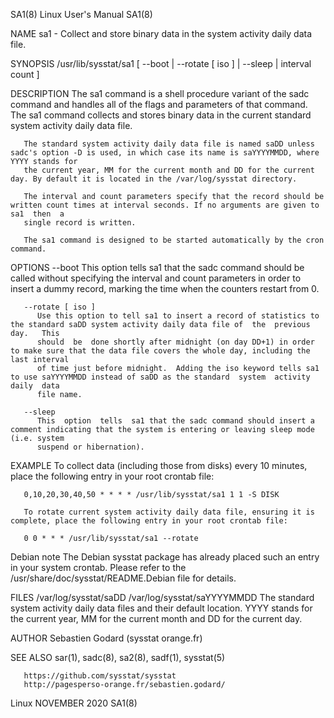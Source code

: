 SA1(8)								      Linux User's Manual								SA1(8)

NAME
       sa1 - Collect and store binary data in the system activity daily data file.

SYNOPSIS
       /usr/lib/sysstat/sa1 [ --boot | --rotate [ iso ] | --sleep | interval count ]

DESCRIPTION
       The  sa1 command is a shell procedure variant of the sadc command and handles all of the flags and parameters of that command. The sa1 command collects
       and stores binary data in the current standard system activity daily data file.

       The standard system activity daily data file is named saDD unless sadc's option -D is used, in which case its name is saYYYYMMDD, where YYYY stands for
       the current year, MM for the current month and DD for the current day. By default it is located in the /var/log/sysstat directory.

       The interval and count parameters specify that the record should be written count times at interval seconds. If no arguments are given to  sa1  then  a
       single record is written.

       The sa1 command is designed to be started automatically by the cron command.

OPTIONS
       --boot This  option  tells  sa1	that the sadc command should be called without specifying the interval and count parameters in order to insert a dummy
	      record, marking the time when the counters restart from 0.

       --rotate [ iso ]
	      Use this option to tell sa1 to insert a record of statistics to the standard saDD system activity daily data file of  the	 previous  day.	  This
	      should  be  done shortly after midnight (on day DD+1) in order to make sure that the data file covers the whole day, including the last interval
	      of time just before midnight.  Adding the iso keyword tells sa1 to use saYYYYMMDD instead of saDD as the standard	 system	 activity  daily  data
	      file name.

       --sleep
	      This  option  tells  sa1 that the sadc command should insert a comment indicating that the system is entering or leaving sleep mode (i.e. system
	      suspend or hibernation).

EXAMPLE
       To collect data (including those from disks) every 10 minutes, place the following entry in your root crontab file:

       0,10,20,30,40,50 * * * * /usr/lib/sysstat/sa1 1 1 -S DISK

       To rotate current system activity daily data file, ensuring it is complete, place the following entry in your root crontab file:

       0 0 * * * /usr/lib/sysstat/sa1 --rotate

   Debian note
       The Debian sysstat package has already placed such an entry in your system crontab.  Please refer to the /usr/share/doc/sysstat/README.Debian file  for
       details.

FILES
       /var/log/sysstat/saDD
       /var/log/sysstat/saYYYYMMDD
	      The standard system activity daily data files and their default location.	 YYYY stands for the current year, MM for the current month and DD for
	      the current day.

AUTHOR
       Sebastien Godard (sysstat <at> orange.fr)

SEE ALSO
       sar(1), sadc(8), sa2(8), sadf(1), sysstat(5)

       https://github.com/sysstat/sysstat
       http://pagesperso-orange.fr/sebastien.godard/

Linux									 NOVEMBER 2020									SA1(8)
